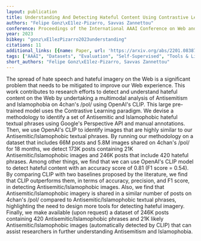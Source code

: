 ```yaml
---
layout: publication
title: Understanding And Detecting Hateful Content Using Contrastive Learning
authors: "Felipe Gonz\xE1lez-Pizarro, Savvas Zannettou"
conference: Proceedings of the International AAAI Conference on Web and Social Media
year: 2023
bibkey: "gonz\xE1lezPizarro2023understanding"
citations: 11
additional_links: [{name: Paper, url: 'https://arxiv.org/abs/2201.08387'}]
tags: ["AAAI", "Datasets", "Evaluation", "Self-Supervised", "Tools & Libraries"]
short_authors: "Felipe Gonz\xE1lez-Pizarro, Savvas Zannettou"
---
```

The spread of hate speech and hateful imagery on the Web is a significant
problem that needs to be mitigated to improve our Web experience. This work
contributes to research efforts to detect and understand hateful content on the
Web by undertaking a multimodal analysis of Antisemitism and Islamophobia on
4chan's /pol/ using OpenAI's CLIP. This large pre-trained model uses the
Contrastive Learning paradigm. We devise a methodology to identify a set of
Antisemitic and Islamophobic hateful textual phrases using Google's Perspective
API and manual annotations. Then, we use OpenAI's CLIP to identify images that
are highly similar to our Antisemitic/Islamophobic textual phrases. By running
our methodology on a dataset that includes 66M posts and 5.8M images shared on
4chan's /pol/ for 18 months, we detect 173K posts containing 21K
Antisemitic/Islamophobic images and 246K posts that include 420 hateful
phrases. Among other things, we find that we can use OpenAI's CLIP model to
detect hateful content with an accuracy score of 0.81 (F1 score = 0.54). By
comparing CLIP with two baselines proposed by the literature, we find that CLIP
outperforms them, in terms of accuracy, precision, and F1 score, in detecting
Antisemitic/Islamophobic images. Also, we find that Antisemitic/Islamophobic
imagery is shared in a similar number of posts on 4chan's /pol/ compared to
Antisemitic/Islamophobic textual phrases, highlighting the need to design more
tools for detecting hateful imagery. Finally, we make available (upon request)
a dataset of 246K posts containing 420 Antisemitic/Islamophobic phrases and 21K
likely Antisemitic/Islamophobic images (automatically detected by CLIP) that
can assist researchers in further understanding Antisemitism and Islamophobia.